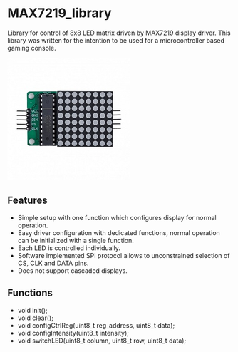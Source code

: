 # MAX7219_library
Library for control of 8x8 LED matrix driven by MAX7219 display driver. This library was written for the intention to be used for a microcontroller based gaming console.

![image](MAX7219_LED_matrix.jpg)

## Features
- Simple setup with one function which configures display for normal operation.
- Easy driver configuration with dedicated functions, normal operation can be initialized with a single function.
- Each LED is controlled individually.
- Software implemented SPI protocol allows to unconstrained selection of CS, CLK and DATA pins.
- Does not support cascaded displays.

## Functions
- void init();
- void clear();
- void configCtrlReg(uint8_t reg_address, uint8_t data);
- void configIntensity(uint8_t intensity);
- void switchLED(uint8_t column, uint8_t row, uint8_t data);
